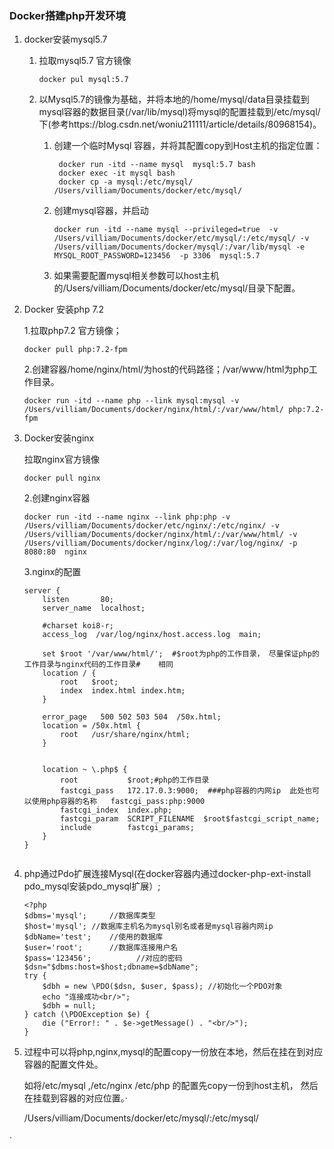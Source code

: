 ### Docker搭建php开发环境

1. docker安装mysql5.7 

   1. 拉取mysql5.7 官方镜像

      ~~~
      docker pul mysql:5.7
      ~~~

      

   2. 以Mysql5.7的镜像为基础，并将本地的/home/mysql/data目录挂载到mysql容器的数据目录(/var/lib/mysql)将mysql的配置挂载到/etc/mysql/下(参考https://blog.csdn.net/woniu211111/article/details/80968154)。

      1. 创建一个临时Mysql 容器，并将其配置copy到Host主机的指定位置：

         ~~~
          docker run -itd --name mysql  mysql:5.7 bash
          docker exec -it mysql bash
          docker cp -a mysql:/etc/mysql/ /Users/villiam/Documents/docker/etc/mysql/
         ~~~

      2. 创建mysql容器，并启动

         ~~~
         docker run -itd --name mysql --privileged=true  -v /Users/villiam/Documents/docker/etc/mysql/:/etc/mysql/ -v /Users/villiam/Documents/docker/mysql/:/var/lib/mysql -e MYSQL_ROOT_PASSWORD=123456  -p 3306  mysql:5.7 
         
         ~~~

      3. 如果需要配置mysql相关参数可以host主机的/Users/villiam/Documents/docker/etc/mysql/目录下配置。

      

2. Docker 安装php 7.2

   1.拉取php7.2 官方镜像； 

   ~~~
   docker pull php:7.2-fpm 
   ~~~

   2.创建容器/home/nginx/html/为host的代码路径；/var/www/html为php工作目录。

   ~~~
   docker run -itd --name php --link mysql:mysql -v /Users/villiam/Documents/docker/nginx/html/:/var/www/html/ php:7.2-fpm
   ~~~

3. Docker安装nginx

   拉取nginx官方镜像

   ~~~
   docker pull nginx 
   ~~~

   2.创建nginx容器

   ~~~
   docker run -itd --name nginx --link php:php -v /Users/villiam/Documents/docker/etc/nginx/:/etc/nginx/ -v /Users/villiam/Documents/docker/nginx/html/:/var/www/html/ -v /Users/villiam/Documents/docker/nginx/log/:/var/log/nginx/ -p 8080:80  nginx
   ~~~

   3.nginx的配置

   ~~~
   server {
       listen       80;
       server_name  localhost;
   
       #charset koi8-r;
       access_log  /var/log/nginx/host.access.log  main;
   
       set $root '/var/www/html/';  #$root为php的工作目录， 尽量保证php的工作目录与nginx代码的工作目录#    相同
       location / {
           root   $root;  
           index  index.html index.htm;
       }
       
       error_page   500 502 503 504  /50x.html;
       location = /50x.html {
           root   /usr/share/nginx/html;
       }
   
   
       location ~ \.php$ {
           root           $root;#php的工作目录
           fastcgi_pass   172.17.0.3:9000;  ###php容器的内网ip  此处也可以使用php容器的名称   fastcgi_pass:php:9000
           fastcgi_index  index.php;
           fastcgi_param  SCRIPT_FILENAME  $root$fastcgi_script_name;
           include        fastcgi_params;
       }
   }
   
   
   ~~~

4. php通过Pdo扩展连接Mysql(在docker容器内通过docker-php-ext-install pdo_mysql安装pdo_mysql扩展）;

   ~~~
   <?php
   $dbms='mysql';     //数据库类型
   $host='mysql'; //数据库主机名为mysql别名或者是mysql容器内网ip
   $dbName='test';    //使用的数据库
   $user='root';      //数据库连接用户名
   $pass='123456';          //对应的密码
   $dsn="$dbms:host=$host;dbname=$dbName";
   try {
       $dbh = new \PDO($dsn, $user, $pass); //初始化一个PDO对象
       echo "连接成功<br/>";
       $dbh = null;
   } catch (\PDOException $e) {
       die ("Error!: " . $e->getMessage() . "<br/>");
   }
   
   ~~~

5. 过程中可以将php,nginx,mysql的配置copy一份放在本地，然后在挂在到对应容器的配置文件处。 

   如将/etc/mysql  ,/etc/nginx    /etc/php 的配置先copy一份到host主机， 然后在挂载到容器的对应位置。·

   /Users/villiam/Documents/docker/etc/mysql/:/etc/mysql/ 

·